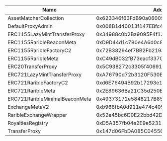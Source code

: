  Name | Address | Url
 --- | --- | ---
 AssetMatcherCollection | 0x623346f63FdB90a06009be8c7795B26553757Ba1 | https://camp.cloud.blockscout.com/address/0x623346f63FdB90a06009be8c7795B26553757Ba1
 DefaultProxyAdmin | 0x008B1d40013f147EBfc43502a8d27043F4a86260 | https://camp.cloud.blockscout.com/address/0x008B1d40013f147EBfc43502a8d27043F4a86260
 ERC1155LazyMintTransferProxy | 0x34988c0b2Ba9095F4f13aD19070d6776c6107Cd0 | https://camp.cloud.blockscout.com/address/0x34988c0b2Ba9095F4f13aD19070d6776c6107Cd0
 ERC1155RaribleBeaconMeta | 0xD9D44d1c780e4A6d0c869E8E34E7D46323f87581 | https://camp.cloud.blockscout.com/address/0xD9D44d1c780e4A6d0c869E8E34E7D46323f87581
 ERC1155RaribleFactoryC2 | 0x72B38294ef7BB2Fb219a89c09026dEBCaD8A656E | https://camp.cloud.blockscout.com/address/0x72B38294ef7BB2Fb219a89c09026dEBCaD8A656E
 ERC1155RaribleMeta | 0xC49dB032fB73eacf337C27831A1435BBDCF2B044 | https://camp.cloud.blockscout.com/address/0xC49dB032fB73eacf337C27831A1435BBDCF2B044
 ERC20TransferProxy | 0x5C938272c3305f40691B584E1243c30118640cCB | https://camp.cloud.blockscout.com/address/0x5C938272c3305f40691B584E1243c30118640cCB
 ERC721LazyMintTransferProxy | 0xA76790d72b3120F530EDb7259271c4F369894c76 | https://camp.cloud.blockscout.com/address/0xA76790d72b3120F530EDb7259271c4F369894c76
 ERC721RaribleFactoryC2 | 0xd6E76494B92b17293e13Fa849e63f7523BB0f5E7 | https://camp.cloud.blockscout.com/address/0xd6E76494B92b17293e13Fa849e63f7523BB0f5E7
 ERC721RaribleMeta | 0x2E89636Ba21C35d250E8Db5E414D751FbBdCE444 | https://camp.cloud.blockscout.com/address/0x2E89636Ba21C35d250E8Db5E414D751FbBdCE444
 ERC721RaribleMinimalBeaconMeta | 0x49373172e5848217B85CFe7E078606e49534886B | https://camp.cloud.blockscout.com/address/0x49373172e5848217B85CFe7E078606e49534886B
 ExchangeMetaV2 | 0xb968fbA0d911e474c405cf6F375582d7b5C8cEE3 | https://camp.cloud.blockscout.com/address/0xb968fbA0d911e474c405cf6F375582d7b5C8cEE3
 RaribleExchangeWrapper | 0x52e45bc6D0E22bbd42Db1B91299cAEED367b9afe | https://camp.cloud.blockscout.com/address/0x52e45bc6D0E22bbd42Db1B91299cAEED367b9afe
 RoyaltiesRegistry | 0xD5A357fb04e2E9e5231AF6098767F794eaaC4b5a | https://camp.cloud.blockscout.com/address/0xD5A357fb04e2E9e5231AF6098767F794eaaC4b5a
 TransferProxy | 0x147d06FbDA085C0455615E554D87262B0726ad0c | https://camp.cloud.blockscout.com/address/0x147d06FbDA085C0455615E554D87262B0726ad0c
